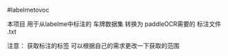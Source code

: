 #labelmetovoc

本项目 用于从labelme中标注的 车牌数据集 转换为 paddleOCR需要的 标注文件 .txt


注意： 获取标注的标签 可以根据自己的需求更改一下获取的范围

